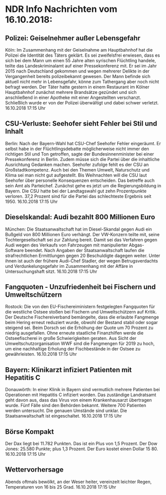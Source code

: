 # NDR Info Nachrichten vom 16.10.2018:


## Polizei: Geiselnehmer außer Lebensgefahr
Köln: Im Zusammenhang mit der Geiselnahme am Hauptbahnhof hat die Polizei die Identität des Täters geklärt. Es sei zweifelsfrei erwiesen, dass es sich bei dem Mann um einen 55 Jahre alten syrischen Flüchtling handele, teilte das Landeskriminalamt auf einer Pressekonferenz mit. Er sei im Jahr 2015 nach Deutschland gekommen und wegen mehrerer Delikte in der Vergangenheit bereits polizeibekannt gewesen. Der Mann befinde sich aktuell nicht mehr in Lebensgefahr, könne zum Tathergang aber noch nicht befragt werden. Der Täter hatte gestern in einem Restaurant im Kölner Hauptbahnhof zunächst mehrere Brandsätze gezündet und sich anschließend in einer Apotheke mit einer Angestellten verschanzt. Schließlich wurde er von der Polizei überwältigt und dabei schwer verletzt. 16.10.2018 17:15 Uhr 

## CSU-Verluste: Seehofer sieht Fehler bei Stil und Inhalt
Berlin: Nach der Bayern-Wahl hat CSU-Chef Seehofer Fehler eingeräumt. Er selbst habe in der Flüchtlingsdebatte möglicherweise nicht immer den richtigen Stil und Ton getroffen, sagte der Bundesinnenminister bei einer Pressekonferenz in Berlin. Zudem müsse sich die Partei über die inhaltliche Ausrichtung Gedanken machen. Seehofer zufolge fehlt es der CSU an Großstadtkompetenz. Auch bei den Themen Umwelt, Naturschutz und Klima sei man nicht gut aufgestellt. Bis Weihnachten will die CSU laut Seehofer über personelle Konsequenzen entscheiden. Das betreffe auch sein Amt als Parteichef. Zunächst gehe es jetzt um die Regierungsbildung in Bayern. Die CSU hatte bei der Landtagswahl gut zehn Prozentpunkte verloren. 37,2 Prozent sind für die Partei das schlechteste Ergebnis seit 1950. 16.10.2018 17:15 Uhr 

## Dieselskandal: Audi bezahlt 800 Millionen Euro
München: Die Staatsanwaltschaft hat im Diesel-Skandal gegen Audi ein Bußgeld von 800 Millionen Euro verhängt. Der VW-Konzern teilte mit, seine Tochtergesellschaft sei zur Zahlung bereit. Damit sei das Verfahren gegen Audi wegen des Verkaufs von Fahrzeugen mit manipulierter Abgas-Software beendet. Nach Angaben der Staatsanwaltschaft laufen die strafrechtlichen Ermittlungen gegen 20 Beschuldigte dagegen weiter. Unter ihnen ist auch der frühere Audi-Chef Stadler, der wegen Betrugsverdachts und Verdunkelungsgefahr im Zusammenhang mit der Affäre in Untersuchungshaft sitzt. 16.10.2018 17:15 Uhr 

## Fangquoten - Unzufriedenheit bei Fischern und Umweltschützern
Rostock:	Die von den EU-Fischereiministern festgelegten Fangquoten für die westliche Ostsee stoßen bei Fischern und Umweltschützern auf Kritik. Der Deutsche Fischereiverband bemängelte, dass die erlaubte Fangmenge beim Hering erneut reduziert wurde, obwohl der Bestand stabil oder sogar steigend sei. Beim Dorsch sei die Erhöhung der Quote um 70 Prozent zu niedrig ausgefallen. Ohne erneute staatliche Finanzhilfen werde die Ostseefischerei in große Schwierigkeiten geraten. Aus Sicht der Umweltschutzorganisation WWF sind die Fangmengen für 2019 zu hoch, um eine nachhaltige Erholung der Fischbestände in der Ostsee zu gewährleisten. 16.10.2018 17:15 Uhr 

## Bayern: Klinikarzt infiziert Patienten mit Hepatitis C
Donauwörth: In einer Klinik in Bayern sind vermutlich mehrere Patienten bei Operationen mit Hepatitis C infiziert worden. Das zuständige Landratsamt geht davon aus, dass das Virus von einem Krankenhausarzt übertragen wurde. Fünf Fälle sind den Behörden bekannt. Weitere 700 Patienten werden untersucht. Die genauen Umstände sind unklar. Die Staatsanwaltschaft ist eingeschaltet. 16.10.2018 17:15 Uhr 

## Börse Kompakt
Der Dax liegt bei 11.782 Punkten. Das ist ein Plus von 1,5 Prozent. Der Dow Jones: 25.580 Punkte; plus 1,3  Prozent. Der Euro kostet einen Dollar 15 80. 16.10.2018 17:15 Uhr 

## Wettervorhersage
Abends oftmals bewölkt, an der Weser heiter, vereinzelt leichter Regen, Temperaturen von 16 bis 25 Grad. 16.10.2018 17:15 Uhr 
